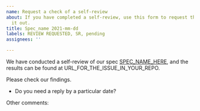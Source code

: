 ```yaml
---
name: Request a check of a self-review
about: If you have completed a self-review, use this form to request that Security check
  it out.
title: Spec_name 2021-mm-dd
labels: REVIEW REQUESTED, SR, pending
assignees: ''

---
```


We have conducted a self-review of our spec [SPEC_NAME_HERE](URL_GOES_HERE), and the results can be found at URL_FOR_THE_ISSUE_IN_YOUR_REPO.

Please check our findings.

- Do you need a reply by a particular date?


Other comments:
